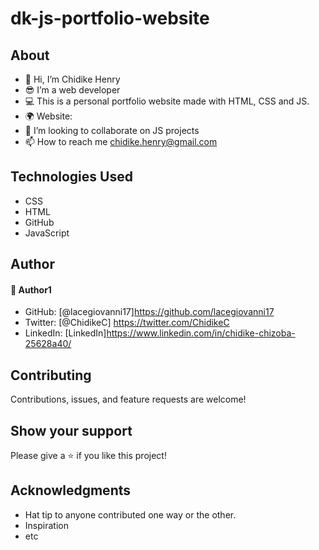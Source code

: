# dk-js-portfolio-website

## About
* 👋 Hi, I’m Chidike Henry 
* 😎 I’m a web developer 
* 💻 This is a personal portfolio website made with HTML, CSS and JS.
* 🌍 Website:  
* 💞️ I’m looking to collaborate on JS projects 
* 📫 How to reach me chidike.henry@gmail.com




## Technologies Used
* CSS
* HTML
* GitHub
* JavaScript

## Author

#### 👤 Author1
- GitHub: [@lacegiovanni17]https://github.com/lacegiovanni17
- Twitter: [@ChidikeC] https://twitter.com/ChidikeC
- LinkedIn: [LinkedIn]https://www.linkedin.com/in/chidike-chizoba-25628a40/

## Contributing 
Contributions, issues, and feature requests are welcome!

## Show your support
Please give a ⭐️ if you like this project! 

## Acknowledgments
- Hat tip to anyone contributed one way or the other.
- Inspiration
- etc
